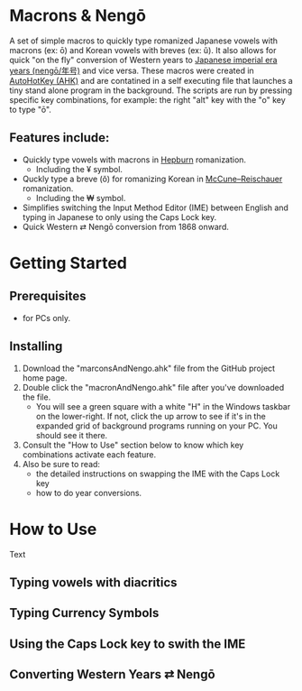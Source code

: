 # Macrons & Nengō
A set of simple macros to quickly type romanized Japanese vowels with macrons (ex: ō) and Korean vowels with breves (ex: ŭ). It also allows for quick "on the fly" conversion of Western years to [Japanese imperial era years (nengō/年号)](https://en.wikipedia.org/wiki/Japanese_era_name#Neng%C5%8D_in_modern_Japan) and vice versa. These macros were created in [AutoHotKey (AHK)](https://www.autohotkey.com/) and are contatined in a self executing file that launches a tiny stand alone program in the background. The scripts are run by pressing specific key combinations, for example: the right "alt" key with the "o" key to type "ō".

## Features include:
- Quickly type vowels with macrons in [Hepburn](https://en.wikipedia.org/wiki/Hepburn_romanization) romanization.
  - Including the ¥ symbol.
- Quckly type a breve (ŏ) for romanizing Korean in [McCune–Reischauer](https://en.wikipedia.org/wiki/McCune%E2%80%93Reischauer) romanization.
  - Including the ₩ symbol.
- Simplifies switching the Input Method Editor (IME) between English and typing in Japanese to only using the Caps Lock key.
- Quick Western ⇄ Nengō conversion from 1868 onward.

# Getting Started

## Prerequisites
- for PCs only.

## Installing
1. Download the "marconsAndNengo.ahk" file from the GitHub project home page.
2. Double click the "macronAndNengo.ahk" file after you've downloaded the file.
   - You will see a green square with a white "H" in the Windows taskbar on the lower-right. If not, click the up arrow to see if it's in the expanded grid of background programs running on your PC. You should see it there.
3. Consult the "How to Use" section below to know which key combinations activate each feature.
4. Also be sure to read:
   - the detailed instructions on swapping the IME with the Caps Lock key
   - how to do year conversions.

# How to Use
Text

## Typing vowels with diacritics

## Typing Currency Symbols

## Using the Caps Lock key to swith the IME

## Converting Western Years ⇄ Nengō
